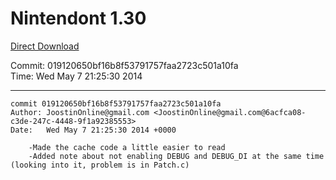 # Nintendont 1.30
[Direct Download](./Nintendont.zip)

Commit: 019120650bf16b8f53791757faa2723c501a10fa  
Time: Wed May 7 21:25:30 2014   

-----

```
commit 019120650bf16b8f53791757faa2723c501a10fa
Author: JoostinOnline@gmail.com <JoostinOnline@gmail.com@6acfca08-c3de-247c-4448-9f1a92385553>
Date:   Wed May 7 21:25:30 2014 +0000

    -Made the cache code a little easier to read
    -Added note about not enabling DEBUG and DEBUG_DI at the same time (looking into it, problem is in Patch.c)
```
